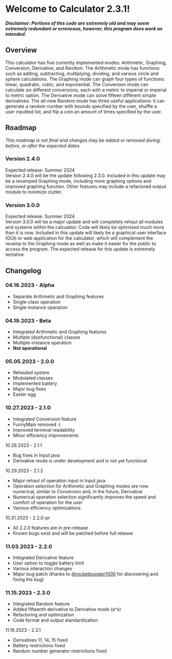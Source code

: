 # Welcome to Calculator 2.3.1!

***Disclaimer:
Portions of this code are extremely old and may seem extremely redundant or erroneous, however, this program does work as intended.***

## Overview
This calculator has five currently implemented modes: Arithmetic, Graphing, Conversion, Derivative, and Random. The Arithmetic mode has functions such as adding, subtracting, multiplying, dividing, and various circle and sphere calculations. The Graphing mode can graph four types of functions: linear, quadratic, cubic, and exponential. The Conversion mode can calculate six different conversions, each with a metric to imperial or imperial to metric option. The Derivative mode can solve fifteen different simple derivatives. The all-new Random mode has three useful applications: it can generate a random number with bounds specified by the user, shuffle a user inputted list, and flip a coin an amount of times specified by the user.

## Roadmap
*This roadmap is not final and changes may be added or removed during, before, or after the expected dates.*

### Version 2.4.0
Expected release: Summer 2024<br>
Version 2.4.0 will be the update following 2.3.0. Included in this update may be a revamped Graphing mode, including more graphing options and improved graphing function. Other features may include a refactored output module to minimize clutter.
### Version 3.0.0
Expected release: Summer 2024<br>
Version 3.0.0 will be a major update and will completely rehaul all modules and systems within the calculator. Code will likely be optimized much more than it is now. Included in this update will likely be a graphical user interface (GUI) or web application for the calculator, which will complement the revamp to the Graphing mode as well as make it easier for the public to access the program. The expected release for this update is extremely tentative.

## Changelog
### 04.16.2023 - Alpha
- Separate Arithmetic and Graphing features
- Single-class operation
- Single-instance operation
### 04.19.2023 - Beta
- Integrated Arithmetic and Graphing features
- Multiple (dysfunctional) classes
- Multiple-instance operation
- **Not operational**
### 05.05.2023 - 2.0.0
- Rehauled system
- Modulated classes
- Implemented battery
- Major bug fixes
- Easter egg
### 10.27.2023 - 2.1.0
- Integrated Conversion feature
- FunnyMain removed :(
- Improved terminal readability
- Minor efficiency improvements<br>

10.28.2023 - 2.1.1
- Bug fixes in Input.java
- Derivative mode is under development and is not yet functional<br>

10.29.2023 - 2.1.2
- Major rehaul of operation input in Input.java
- Operation selection for Arithmetic and Graphing modes are now numerical, similar to Conversion and, in the future, Derivative
- Numerical operation selection significantly improves the speed and comfort of operation for the user
- Various efficiency optimizations

10.31.2023 - 2.2.0-pr
- All 2.2.0 features are in pre-release
- Known bugs exist and will be patched before full release

### 11.03.2023 - 2.2.0
- Integrated Derivative feature
- User option to toggle battery limit
- Various interaction changes
- Major bug patch (thanks to [@rocketbooster1000](https://github.com/rocketbooster1000) for discovering and fixing the bug)

### 11.15.2023 - 2.3.0
- Integrated Random feature
- Added fifteenth derivative to Derivative mode (a^x)
- Refactoring and optimization
- Code format and output standardization<br>

11.16.2023 - 2.3.1
- Derivatives 11, 14, 15 fixed
- Battery restrictions fixed
- Random number generator restrictions fixed
